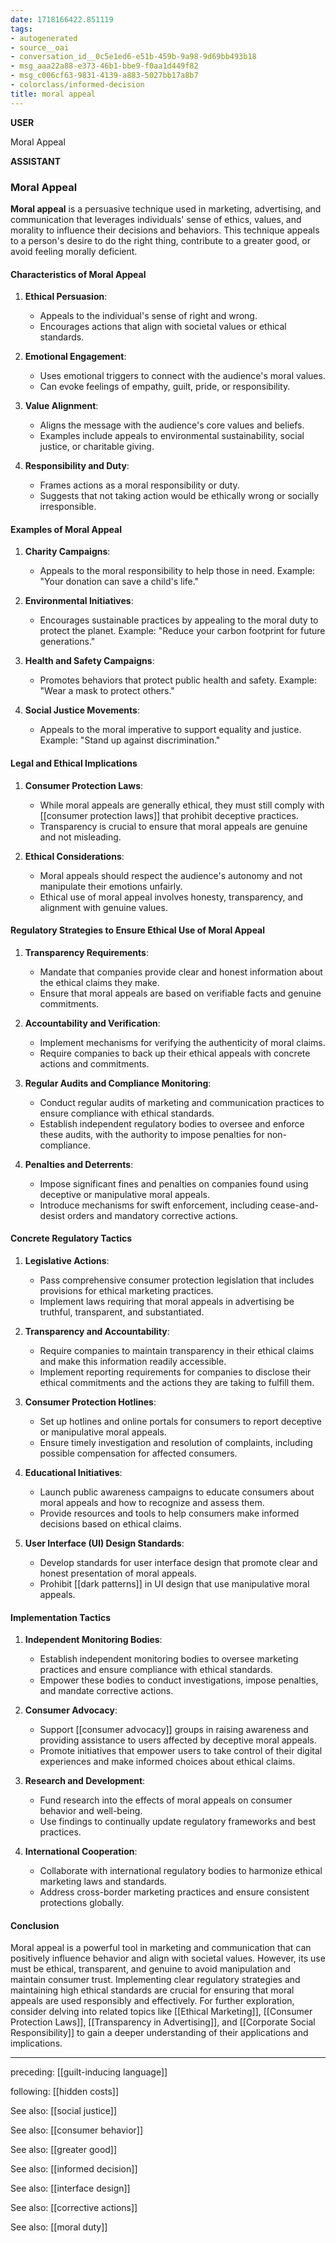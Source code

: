 ```yaml
---
date: 1718166422.851119
tags:
- autogenerated
- source__oai
- conversation_id__0c5e1ed6-e51b-459b-9a98-9d69bb493b18
- msg_aaa22a88-e373-46b1-bbe9-f0aa1d449f82
- msg_c006cf63-9831-4139-a883-5027bb17a8b7
- colorclass/informed-decision
title: moral appeal
---
```


**USER**

Moral Appeal


**ASSISTANT**

### Moral Appeal

**Moral appeal** is a persuasive technique used in marketing, advertising, and communication that leverages individuals' sense of ethics, values, and morality to influence their decisions and behaviors. This technique appeals to a person's desire to do the right thing, contribute to a greater good, or avoid feeling morally deficient.

#### Characteristics of Moral Appeal

1. **Ethical Persuasion**:
   - Appeals to the individual's sense of right and wrong.
   - Encourages actions that align with societal values or ethical standards.

2. **Emotional Engagement**:
   - Uses emotional triggers to connect with the audience's moral values.
   - Can evoke feelings of empathy, guilt, pride, or responsibility.

3. **Value Alignment**:
   - Aligns the message with the audience's core values and beliefs.
   - Examples include appeals to environmental sustainability, social justice, or charitable giving.

4. **Responsibility and Duty**:
   - Frames actions as a moral responsibility or duty.
   - Suggests that not taking action would be ethically wrong or socially irresponsible.

#### Examples of Moral Appeal

1. **Charity Campaigns**:
   - Appeals to the moral responsibility to help those in need. Example: "Your donation can save a child's life."

2. **Environmental Initiatives**:
   - Encourages sustainable practices by appealing to the moral duty to protect the planet. Example: "Reduce your carbon footprint for future generations."

3. **Health and Safety Campaigns**:
   - Promotes behaviors that protect public health and safety. Example: "Wear a mask to protect others."

4. **Social Justice Movements**:
   - Appeals to the moral imperative to support equality and justice. Example: "Stand up against discrimination."

#### Legal and Ethical Implications

1. **Consumer Protection Laws**:
   - While moral appeals are generally ethical, they must still comply with [[consumer protection laws]] that prohibit deceptive practices.
   - Transparency is crucial to ensure that moral appeals are genuine and not misleading.

2. **Ethical Considerations**:
   - Moral appeals should respect the audience's autonomy and not manipulate their emotions unfairly.
   - Ethical use of moral appeal involves honesty, transparency, and alignment with genuine values.

#### Regulatory Strategies to Ensure Ethical Use of Moral Appeal

1. **Transparency Requirements**:
   - Mandate that companies provide clear and honest information about the ethical claims they make.
   - Ensure that moral appeals are based on verifiable facts and genuine commitments.

2. **Accountability and Verification**:
   - Implement mechanisms for verifying the authenticity of moral claims.
   - Require companies to back up their ethical appeals with concrete actions and commitments.

3. **Regular Audits and Compliance Monitoring**:
   - Conduct regular audits of marketing and communication practices to ensure compliance with ethical standards.
   - Establish independent regulatory bodies to oversee and enforce these audits, with the authority to impose penalties for non-compliance.

4. **Penalties and Deterrents**:
   - Impose significant fines and penalties on companies found using deceptive or manipulative moral appeals.
   - Introduce mechanisms for swift enforcement, including cease-and-desist orders and mandatory corrective actions.

#### Concrete Regulatory Tactics

1. **Legislative Actions**:
   - Pass comprehensive consumer protection legislation that includes provisions for ethical marketing practices.
   - Implement laws requiring that moral appeals in advertising be truthful, transparent, and substantiated.

2. **Transparency and Accountability**:
   - Require companies to maintain transparency in their ethical claims and make this information readily accessible.
   - Implement reporting requirements for companies to disclose their ethical commitments and the actions they are taking to fulfill them.

3. **Consumer Protection Hotlines**:
   - Set up hotlines and online portals for consumers to report deceptive or manipulative moral appeals.
   - Ensure timely investigation and resolution of complaints, including possible compensation for affected consumers.

4. **Educational Initiatives**:
   - Launch public awareness campaigns to educate consumers about moral appeals and how to recognize and assess them.
   - Provide resources and tools to help consumers make informed decisions based on ethical claims.

5. **User Interface (UI) Design Standards**:
   - Develop standards for user interface design that promote clear and honest presentation of moral appeals.
   - Prohibit [[dark patterns]] in UI design that use manipulative moral appeals.

#### Implementation Tactics

1. **Independent Monitoring Bodies**:
   - Establish independent monitoring bodies to oversee marketing practices and ensure compliance with ethical standards.
   - Empower these bodies to conduct investigations, impose penalties, and mandate corrective actions.

2. **Consumer Advocacy**:
   - Support [[consumer advocacy]] groups in raising awareness and providing assistance to users affected by deceptive moral appeals.
   - Promote initiatives that empower users to take control of their digital experiences and make informed choices about ethical claims.

3. **Research and Development**:
   - Fund research into the effects of moral appeals on consumer behavior and well-being.
   - Use findings to continually update regulatory frameworks and best practices.

4. **International Cooperation**:
   - Collaborate with international regulatory bodies to harmonize ethical marketing laws and standards.
   - Address cross-border marketing practices and ensure consistent protections globally.

#### Conclusion

Moral appeal is a powerful tool in marketing and communication that can positively influence behavior and align with societal values. However, its use must be ethical, transparent, and genuine to avoid manipulation and maintain consumer trust. Implementing clear regulatory strategies and maintaining high ethical standards are crucial for ensuring that moral appeals are used responsibly and effectively. For further exploration, consider delving into related topics like [[Ethical Marketing]], [[Consumer Protection Laws]], [[Transparency in Advertising]], and [[Corporate Social Responsibility]] to gain a deeper understanding of their applications and implications.


---

preceding: [[guilt-inducing language]]  


following: [[hidden costs]]

See also: [[social justice]]


See also: [[consumer behavior]]


See also: [[greater good]]


See also: [[informed decision]]


See also: [[interface design]]


See also: [[corrective actions]]


See also: [[moral duty]]